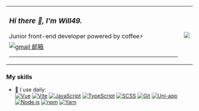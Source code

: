 <table>
  <tr>
    <td>

### _Hi there 👋, I'm Will49._

Junior front-end developer powered by coffee⚡
[![gmail 邮箱](https://img.shields.io/badge/Gmail-D14836?logo=gmail&logoColor=white)](mailto:will1148683448@gmail.com)

---

</td>
    <td>
      <img src="https://github-readme-stats.vercel.app/api?username=Will1148683448&show_icons=true&icon_color=2E67D3&count_private=true" />
    </td>
  </tr>
</table>

### My skills

- 🚀 I use daily:  
  [![Vue](https://img.shields.io/badge/Vue.js-35495E?logo=vue.js&logoColor=4FC08D)](https://vuejs.org/)
  [![Vite](https://img.shields.io/badge/Vite-646CFF?logo=vite&logoColor=FFD62E)](https://vite.dev/)
  [![JavaScript](https://img.shields.io/badge/JavaScript-F7DF1E?logo=javascript&logoColor=000)](https://developer.mozilla.org/en-US/docs/Web/JavaScript)
  [![TypeScript](https://img.shields.io/badge/TypeScript-3178C6?logo=typescript&logoColor=fff)](https://www.typescriptlang.org/)
  [![SCSS](https://img.shields.io/badge/SCSS-CC6699?logo=sass&logoColor=fff)](https://sass-lang.com/)
  [![Git](https://img.shields.io/badge/Git-F05032?logo=git&logoColor=fff)](https://git-scm.com/)
  [![Uni-app](https://img.shields.io/badge/Uni--app-4FC08D?logo=vue.js&logoColor=fff)](https://uniapp.dcloud.io/)
  [![Node.js](https://img.shields.io/badge/Node.js-339933?logo=node.js&logoColor=fff)](https://nodejs.org/)
  [![npm](https://img.shields.io/badge/npm-CB3837?logo=npm&logoColor=fff)](https://www.npmjs.com/)
  [![Yarn](https://img.shields.io/badge/Yarn-2C8EBB?logo=yarn&logoColor=fff)](https://yarnpkg.com/)
